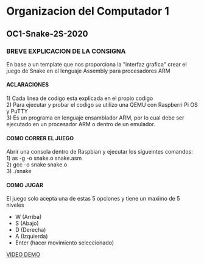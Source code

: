 # Organizacion del Computador 1

## OC1-Snake-2S-2020

### BREVE EXPLICACION DE LA CONSIGNA
En base a un template que nos proporciona la "interfaz grafica" crear el juego de Snake en el lenguaje Assembly para procesadores ARM

#### ACLARACIONES
1\) Cada linea de codigo esta explicada en el propio codigo <br>
2\) Para ejecutar y probar el codigo se utilizo una QEMU con Raspberri Pi OS y PuTTY <br>
3\) Es un programa en lenguaje ensamblador ARM, por lo cual debe ser ejecutado en un procesador ARM o dentro de un emulador. <br>

#### COMO CORRER EL JUEGO
Abrir una consola dentro de Raspbian y ejecutar los sigueintes comandos: <br>
1\) as -g -o snake.o snake.asm <br>
2\) gcc -o snake snake.o <br>
3\) ./snake <br>

#### COMO JUGAR
El juego solo acepta una de estas 5 opciones y tiene un maximo de 5 niveles
- W (Arriba)
- S (Abajo)
- D (Derecha)
- A (Izquierda)
- Enter (hacer movimiento seleccionado)

 [VIDEO DEMO](https://youtu.be/708RPzuk68g)
